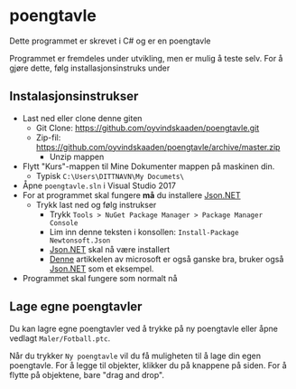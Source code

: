 # poengtavle

Dette programmet er skrevet i C# og er en poengtavle

Programmet er fremdeles under utvikling, men er mulig å teste selv. For å gjøre dette, følg installasjonsinstruks under

## Instalasjonsinstrukser

* Last ned eller clone denne giten
  - Git Clone: https://github.com/oyvindskaaden/poengtavle.git
  - Zip-fil: https://github.com/oyvindskaaden/poengtavle/archive/master.zip
    * Unzip mappen
* Flytt "Kurs"-mappen til Mine Dokumenter mappen på maskinen din.
  - Typisk `C:\Users\DITTNAVN\My Documets\`
* Åpne `poengtavle.sln` i Visual Studio 2017
* For at programmet skal fungere **må** du installere [Json.NET](https://www.newtonsoft.com/json)
  - Trykk last ned og følg instrukser
    - Trykk `Tools > NuGet Package Manager > Package Manager Console`
    - Lim inn denne teksten i konsollen: `Install-Package Newtonsoft.Json`
    - [Json.NET](https://www.newtonsoft.com/json) skal nå være installert
    - [Denne](https://docs.microsoft.com/en-us/nuget/quickstart/install-and-use-a-package-in-visual-studio) artikkelen av microsoft er også ganske bra, bruker også [Json.NET](https://www.newtonsoft.com/json) som et eksempel.
* Programmet skal fungere som normalt nå

## Lage egne poengtavler

Du kan lagre egne poengtavler ved å trykke på ny poengtavle eller åpne vedlagt `Maler/Fotball.ptc`.

Når du trykker `Ny poengtavle` vil du få muligheten til å lage din egen poengtavle. For å legge til objekter, klikker du på knappene på siden. For å flytte på objektene, bare "drag and drop".
